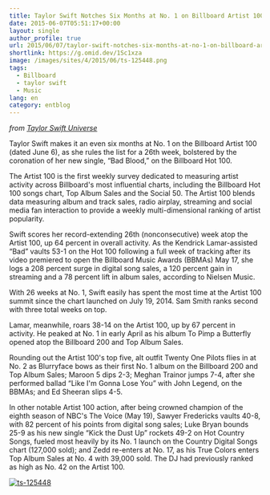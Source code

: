 ```yaml
---
title: Taylor Swift Notches Six Months at No. 1 on Billboard Artist 100
date: 2015-06-07T05:51:17+00:00
layout: single
author_profile: true
url: 2015/06/07/taylor-swift-notches-six-months-at-no-1-on-billboard-artist-100/
shortlink: https://g.omid.dev/1Sc1xza
image: /images/sites/4/2015/06/ts-125448.png
tags:
  - Billboard
  - taylor swift
  - Music
lang: en
category: entblog
---
```

_from [Taylor Swift Universe](https://plus.google.com/112861411761704696473/posts/HE9kvAgD9tb)_

Taylor Swift makes it an even six months at No. 1 on the Billboard Artist 100 (dated June 6), as she rules the list for a 26th week, bolstered by the coronation of her new single, “Bad Blood,” on the Billboard Hot 100.

The Artist 100 is the first weekly survey dedicated to measuring artist activity across Billboard's most influential charts, including the Billboard Hot 100 songs chart, Top Album Sales and the Social 50. The Artist 100 blends data measuring album and track sales, radio airplay, streaming and social media fan interaction to provide a weekly multi-dimensional ranking of artist popularity.

Swift scores her record-extending 26th (nonconsecutive) week atop the Artist 100, up 64 percent in overall activity. As the Kendrick Lamar-assisted “Bad” vaults 53-1 on the Hot 100 following a full week of tracking after its video premiered to open the Billboard Music Awards (BBMAs) May 17, she logs a 208 percent surge in digital song sales, a 120 percent gain in streaming and a 78 percent lift in album sales, according to Nielsen Music.

With 26 weeks at No. 1, Swift easily has spent the most time at the Artist 100 summit since the chart launched on July 19, 2014. Sam Smith ranks second with three total weeks on top.

Lamar, meanwhile, roars 38-14 on the Artist 100, up by 67 percent in activity. He peaked at No. 1 in early April as his album To Pimp a Butterfly opened atop the Billboard 200 and Top Album Sales.

Rounding out the Artist 100's top five, alt outfit Twenty One Pilots flies in at No. 2 as Blurryface bows as their first No. 1 album on the Billboard 200 and Top Album Sales; Maroon 5 dips 2-3; Meghan Trainor jumps 7-4, after she performed ballad “Like I'm Gonna Lose You” with John Legend, on the BBMAs; and Ed Sheeran slips 4-5.

In other notable Artist 100 action, after being crowned champion of the eighth season of NBC's The Voice (May 19), Sawyer Fredericks vaults 40-8, with 82 percent of his points from digital song sales; Luke Bryan bounds 25-9 as his new single “Kick the Dust Up” rockets 49-2 on Hot Country Songs, fueled most heavily by its No. 1 launch on the Country Digital Songs chart (127,000 sold); and Zedd re-enters at No. 17, as his True Colors enters Top Album Sales at No. 4 with 39,000 sold. The DJ had previously ranked as high as No. 42 on the Artist 100.

[![ts-125448](/images/2015/06/ts-125448.png)](/images/2015/06/ts-125448.png)